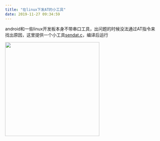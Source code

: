 ```yaml
---
title: "在linux下发AT的小工具"
date: 2019-11-27 09:34:59
---
```


<p>android和一些linux开发板本身不带串口工具，出问题的时候没法通过AT指令来找出原因，这里提供一个小工具<a href="http://openluat-luatcommunity.oss-cn-hangzhou.aliyuncs.com/attachment/20200609163653610_W83YVfiV5dddd261211e5_sendat.c">sendat.c</a>，编译后运行</p><p><img class="img-responsive" style="width: 307.5px;" src="http://oldask.openluat.com/image/show/attachments-2019-11-P587avjn5dddd2ac0d122.png"><br></p>
